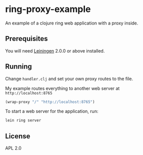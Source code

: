 # ring-proxy-example

An example of a clojure ring web application with a proxy inside.

## Prerequisites

You will need [Leiningen][] 2.0.0 or above installed.

[leiningen]: https://github.com/technomancy/leiningen

## Running

Change `handler.clj` and set your own proxy routes to the file.

My example routes everything to another web server at `http://localhost:8765`

```clojure
(wrap-proxy "/" "http://localhost:8765")
```

To start a web server for the application, run:

```bash
lein ring server
```

## License

APL 2.0
